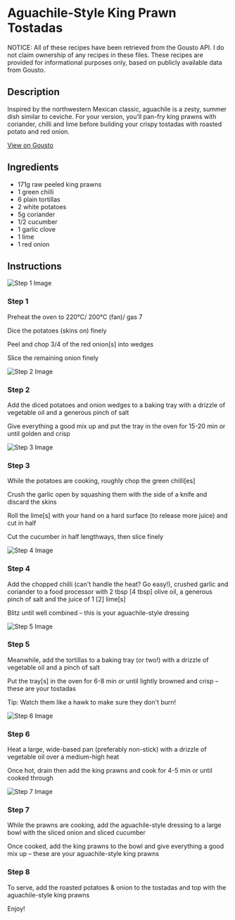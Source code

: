 # Aguachile-Style King Prawn Tostadas

NOTICE: All of these recipes have been retrieved from the Gousto API. I do not claim ownership of any recipes in these files. These recipes are provided for informational purposes only, based on publicly available data from Gousto.

## Description

Inspired by the northwestern Mexican classic, aguachile is a zesty, summer dish similar to ceviche. For your version, you’ll pan-fry king prawns with coriander, chilli and lime before building your crispy tostadas with roasted potato and red onion. 


[View on Gousto](https://www.gousto.co.uk/recipes/cookbook/aguachile-style-king-prawn-tostadas)

## Ingredients

- 171g raw peeled king prawns
- 1 green chilli
- 6 plain tortillas
- 2 white potatoes
- 5g coriander
- 1/2 cucumber
- 1 garlic clove
- 1 lime
- 1 red onion

## Instructions

![Step 1 Image](https://production-media.gousto.co.uk/cms/recipe-step-image/Step-1-1684911197609-x200.jpg)

### Step 1

Preheat the oven to 220°C/ 200°C (fan)/ gas 7

Dice the potatoes (skins on) finely

Peel and chop 3/4 of the red onion<span class="text-danger">[s]</span> into wedges

Slice the remaining onion finely

![Step 2 Image](https://production-media.gousto.co.uk/cms/recipe-step-image/Step-2-1684911200178-x200.jpg)

### Step 2

Add the diced potatoes and onion wedges to a baking tray with a drizzle of vegetable oil and a generous pinch of salt

Give everything a good mix up and put the tray in the oven for 15-20 min or until golden and crisp

![Step 3 Image](https://production-media.gousto.co.uk/cms/recipe-step-image/Step-3-1684911204612-x200.jpg)

### Step 3

While the potatoes are cooking, roughly chop the green chilli<span class="text-danger">[es]</span>

Crush the garlic open by squashing them with the side of a knife and discard the skins

Roll the lime<span class="text-danger">[s] </span>with your hand on a hard surface (to release more juice) and cut in half

Cut the cucumber in half lengthways, then slice finely

![Step 4 Image](https://production-media.gousto.co.uk/cms/recipe-step-image/Step-4-1684911206796-x200.jpg)

### Step 4

Add the chopped chilli (can't handle the heat? Go easy!), crushed garlic and coriander to a food processor with 2 tbsp<span class="text-danger"> [4 tbsp]</span> olive oil, a generous pinch of salt and the juice of 1<span class="text-danger"> [2]</span> lime<span class="text-danger">[s]</span>

Blitz until well combined – this is your aguachile-style dressing

![Step 5 Image](https://production-media.gousto.co.uk/cms/recipe-step-image/Step-5-1684911210214-x200.jpg)

### Step 5

Meanwhile, add the tortillas to a baking tray (or two!) with a drizzle of vegetable oil and a pinch of salt

Put the tray<span class="text-danger">[s]</span> in the oven for 6-8 min or until lightly browned and crisp – these are your tostadas

Tip: Watch them like a hawk to make sure they don't burn!

![Step 6 Image](https://production-media.gousto.co.uk/cms/recipe-step-image/Step-6-1684911214070-x200.jpg)

### Step 6

Heat a large, wide-based pan (preferably non-stick) with a drizzle of vegetable oil over a medium-high heat

Once hot, drain then add the king prawns and cook for 4-5 min or until cooked through

![Step 7 Image](https://production-media.gousto.co.uk/cms/recipe-step-image/Step-7-1684911217472-x200.jpg)

### Step 7

While the prawns are cooking, add the aguachile-style dressing to a large bowl with the sliced onion and sliced cucumber

Once cooked, add the king prawns to the bowl and give everything a good mix up – these are your aguachile-style king prawns

### Step 8

To serve, add the roasted potatoes & onion to the tostadas and top with the aguachile-style king prawns

Enjoy!

